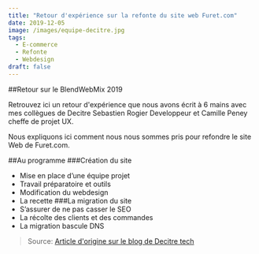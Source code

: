 ```yaml
---
title: "Retour d'expérience sur la refonte du site web Furet.com"
date: 2019-12-05
image: /images/equipe-decitre.jpg
tags:
  - E-commerce
  - Refonte
  - Webdesign
draft: false
---
```


##Retour sur le BlendWebMix 2019

Retrouvez ici un retour d'expérience que nous avons écrit à 6 mains avec mes collègues de Decitre Sebastien Rogier Developpeur et Camille Peney cheffe de projet UX.

Nous expliquons ici comment nous nous sommes pris pour refondre le site Web de Furet.com.

<!-- excerpt -->

##Au programme
###Création du site
- Mise en place d’une équipe projet
- Travail préparatoire et outils
- Modification du webdesign
- La recette
###La migration du site
- S’assurer de ne pas casser le SEO
- La récolte des clients et des commandes
- La migration bascule DNS


> Source: [Article d'origine sur le blog de Decitre tech](https://tech.decitre.fr/posts/furet-comment-on-a-migre-en-2-minutes)

